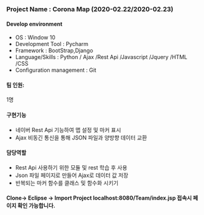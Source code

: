 <h3>Project Name : Corona Map (2020-02.22/2020-02.23)</h3>

<h4>Develop environment</h4>

- OS : Window 10
- Development Tool : Pycharm
- Framework : BootStrap,Django
- Language/Skills : Python / Ajax /Rest Api /Javascript /Jquery /HTML /CSS
- Configuration management : Git

<h4>팀 인원:</h4> 1명

<h4>구현기능</h4>

 - 네이버 Rest Api 기능하여 맵 설정 및 마커 표시 
 - Ajax 비동긴 통신을 통해 JSON 파일과 양방향 데이터 교환

<h4>담당역할</h4>

 - Rest Api 사용하기 위한 모듈 및 rest 학습 후 사용
 - Json 파일 페이지로 만들어 Ajax로 데이터 값 저장
 - 반복되는 마커 함수를 클래스 및 함수화 시키기

<h4>Clone-> Eclipse -> Import Project localhost:8080/Team/index.jsp 접속시 페이지 확인 가능합니다.</h4>
